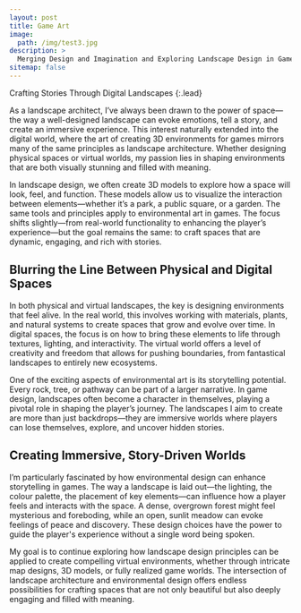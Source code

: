 ```yaml
---
layout: post
title: Game Art
image: 
  path: /img/test3.jpg
description: >
  Merging Design and Imagination and Exploring Landscape Design in Game Art.
sitemap: false
---
```


Crafting Stories Through Digital Landscapes
{:.lead}

As a landscape architect, I’ve always been drawn to the power of space—the way a well-designed landscape can evoke emotions, tell a story, and create an immersive experience. This interest naturally extended into the digital world, where the art of creating 3D environments for games mirrors many of the same principles as landscape architecture. Whether designing physical spaces or virtual worlds, my passion lies in shaping environments that are both visually stunning and filled with meaning.

In landscape design, we often create 3D models to explore how a space will look, feel, and function. These models allow us to visualize the interaction between elements—whether it’s a park, a public square, or a garden. The same tools and principles apply to environmental art in games. The focus shifts slightly—from real-world functionality to enhancing the player’s experience—but the goal remains the same: to craft spaces that are dynamic, engaging, and rich with stories.

## Blurring the Line Between Physical and Digital Spaces
In both physical and virtual landscapes, the key is designing environments that feel alive. In the real world, this involves working with materials, plants, and natural systems to create spaces that grow and evolve over time. In digital spaces, the focus is on how to bring these elements to life through textures, lighting, and interactivity. The virtual world offers a level of creativity and freedom that allows for pushing boundaries, from fantastical landscapes to entirely new ecosystems.

One of the exciting aspects of environmental art is its storytelling potential. Every rock, tree, or pathway can be part of a larger narrative. In game design, landscapes often become a character in themselves, playing a pivotal role in shaping the player’s journey. The landscapes I aim to create are more than just backdrops—they are immersive worlds where players can lose themselves, explore, and uncover hidden stories.

## Creating Immersive, Story-Driven Worlds
I’m particularly fascinated by how environmental design can enhance storytelling in games. The way a landscape is laid out—the lighting, the colour palette, the placement of key elements—can influence how a player feels and interacts with the space. A dense, overgrown forest might feel mysterious and foreboding, while an open, sunlit meadow can evoke feelings of peace and discovery. These design choices have the power to guide the player's experience without a single word being spoken.

My goal is to continue exploring how landscape design principles can be applied to create compelling virtual environments, whether through intricate map designs, 3D models, or fully realized game worlds. The intersection of landscape architecture and environmental design offers endless possibilities for crafting spaces that are not only beautiful but also deeply engaging and filled with meaning.
